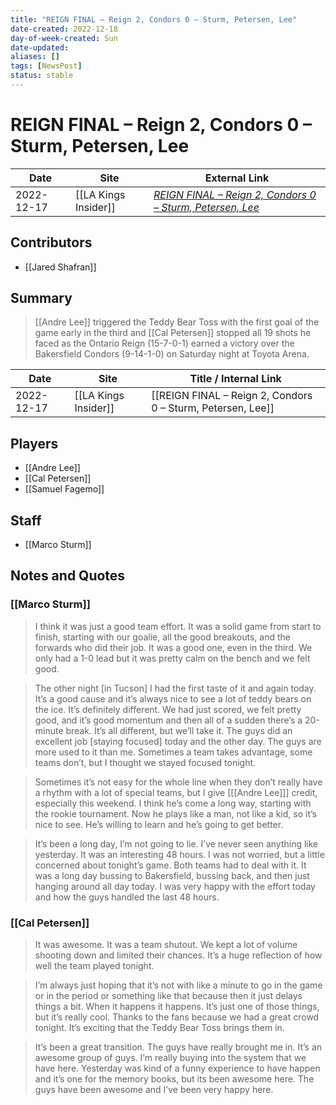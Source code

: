 ```yaml
---
title: "REIGN FINAL – Reign 2, Condors 0 – Sturm, Petersen, Lee"
date-created: 2022-12-18
day-of-week-created: Sun
date-updated: 
aliases: []
tags: [NewsPost]
status: stable
---
```


# REIGN FINAL – Reign 2, Condors 0 – Sturm, Petersen, Lee

| Date       | Site                 | External Link                                                                                                                                        |
| ---------- | -------------------- | ---------------------------------------------------------------------------------------------------------------------------------------------------- |
| 2022-12-17 | [[LA Kings Insider]] | [*REIGN FINAL – Reign 2, Condors 0 – Sturm, Petersen, Lee*](https://lakingsinsider.com/2022/12/17/reign-final-reign-2-condors-0-sturm-petersen-lee/) |

## Contributors
- [[Jared Shafran]]

## Summary
> [[Andre Lee]] triggered the Teddy Bear Toss with the first goal of the game early in the third and [[Cal Petersen]] stopped all 19 shots he faced as the Ontario Reign (15-7-0-1) earned a victory over the Bakersfield Condors (9-14-1-0) on Saturday night at Toyota Arena.

| Date       | Site                 | Title / Internal Link                                       |
| ---------- | -------------------- | ----------------------------------------------------------- |
| 2022-12-17 | [[LA Kings Insider]] | [[REIGN FINAL – Reign 2, Condors 0 – Sturm, Petersen, Lee]] |

## Players
- [[Andre Lee]]
- [[Cal Petersen]]
- [[Samuel Fagemo]]

## Staff
- [[Marco Sturm]]

## Notes and Quotes
### [[Marco Sturm]]
> I think it was just a good team effort. It was a solid game from start to finish, starting with our goalie, all the good breakouts, and the forwards who did their job. It was a good one, even in the third. We only had a 1-0 lead but it was pretty calm on the bench and we felt good.

> The other night \[in Tucson] I had the first taste of it and again today. It’s a good cause and it’s always nice to see a lot of teddy bears on the ice. It’s definitely different. We had just scored, we felt pretty good, and it’s good momentum and then all of a sudden there’s a 20-minute break. It’s all different, but we’ll take it. The guys did an excellent job \[staying focused] today and the other day. The guys are more used to it than me. Sometimes a team takes advantage, some teams don’t, but I thought we stayed focused tonight.

> Sometimes it’s not easy for the whole line when they don’t really have a rhythm with a lot of special teams, but I give \[[[Andre Lee]]] credit, especially this weekend. I think he’s come a long way, starting with the rookie tournament. Now he plays like a man, not like a kid, so it’s nice to see. He’s willing to learn and he’s going to get better.

> It’s been a long day, I’m not going to lie. I’ve never seen anything like yesterday. It was an interesting 48 hours. I was not worried, but a little concerned about tonight’s game. Both teams had to deal with it. It was a long day bussing to Bakersfield, bussing back, and then just hanging around all day today. I was very happy with the effort today and how the guys handled the last 48 hours.

### [[Cal Petersen]]
> It was awesome. It was a team shutout. We kept a lot of volume shooting down and limited their chances. It’s a huge reflection of how well the team played tonight.

> I’m always just hoping that it’s not with like a minute to go in the game or in the period or something like that because then it just delays things a bit. When it happens it happens. It’s just one of those things, but it’s really cool. Thanks to the fans because we had a great crowd tonight. It’s exciting that the Teddy Bear Toss brings them in.

> It’s been a great transition. The guys have really brought me in. It’s an awesome group of guys. I’m really buying into the system that we have here. Yesterday was kind of a funny experience to have happen and it’s one for the memory books, but its been awesome here. The guys have been awesome and I’ve been very happy here.




